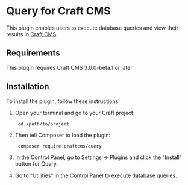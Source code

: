 Query for Craft CMS
===================

This plugin enables users to execute database queries and view their results in [Craft CMS](https://craftcms.com).

## Requirements

This plugin requires Craft CMS 3.0.0-beta.1 or later.

## Installation

To install the plugin, follow these instructions.

1. Open your terminal and go to your Craft project:

        cd /path/to/project

2. Then tell Composer to load the plugin:

        composer require craftcms/query

3. In the Control Panel, go to Settings → Plugins and click the “Install” button for Query.

4. Go to “Utilities” in the Control Panel to execute database queries.
